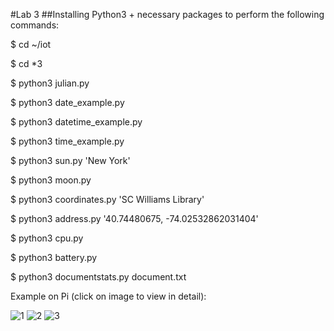 #Lab 3
##Installing Python3 + necessary packages to perform the following commands:

$ cd ~/iot

$ cd *3

$ python3 julian.py

$ python3 date_example.py

$ python3 datetime_example.py

$ python3 time_example.py

$ python3 sun.py 'New York'

$ python3 moon.py

$ python3 coordinates.py 'SC Williams Library'

$ python3 address.py '40.74480675, -74.02532862031404'

$ python3 cpu.py

$ python3 battery.py

$ python3 documentstats.py document.txt

Example on Pi (click on image to view in detail):

![1](https://user-images.githubusercontent.com/68234338/159095949-174fae42-cfbd-4b15-a395-a7feee7de6a0.jpg)
![2](https://user-images.githubusercontent.com/68234338/159095950-546ce526-0f4f-4af8-a403-e50d6a61a187.jpg)
![3](https://user-images.githubusercontent.com/68234338/159095951-9462623f-57f0-4bf8-8021-70cec981a6e2.jpg)
